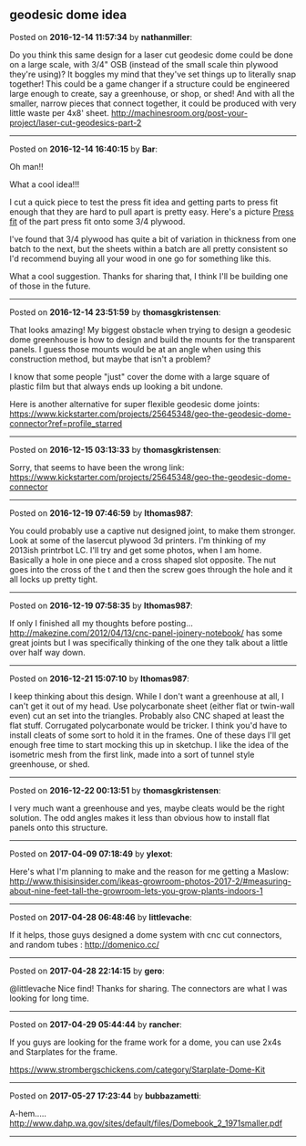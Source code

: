 ## geodesic dome idea
Posted on **2016-12-14 11:57:34** by **nathanmiller**:

Do you think this same design for a laser cut geodesic dome could be done on a large scale, with 3/4" OSB (instead of the small scale thin plywood they're using)? It boggles my mind that they've set things up to literally snap together! This could be a game changer if a structure could be engineered large enough to create, say a greenhouse, or shop, or shed! And with all the smaller, narrow pieces that connect together, it could be produced with very little waste per 4x8' sheet.
http://machinesroom.org/post-your-project/laser-cut-geodesics-part-2

---

Posted on **2016-12-14 16:40:15** by **Bar**:

Oh man!!

What a cool idea!!! 

I cut a quick piece to test the press fit idea and getting parts to press fit enough that they are hard to pull apart is pretty easy. Here's a picture  [Press fit](//muut.com/u/maslowcnc/s3/:maslowcnc:MVFF:pressfit.jpg.jpg) of the part press fit onto some 3/4 plywood.

I've found that 3/4 plywood has quite a bit of variation in thickness from one batch to the next, but the sheets within a batch are all pretty consistent so I'd recommend buying all your wood in one go for something like this.

What a cool suggestion. Thanks for sharing that, I think I'll be building one of those in the future.

---

Posted on **2016-12-14 23:51:59** by **thomasgkristensen**:

That looks amazing! My biggest obstacle when trying to design a geodesic dome greenhouse is how to design and build the mounts for the transparent panels. I guess those mounts would be at an angle when using this construction method, but maybe that isn't a problem?

I know that some people "just" cover the dome with a large square of plastic film but that always ends up looking a bit undone.

Here is another alternative for super flexible geodesic dome joints: https://www.kickstarter.com/projects/25645348/geo-the-geodesic-dome-connector?ref=profile_starred

---

Posted on **2016-12-15 03:13:33** by **thomasgkristensen**:

Sorry, that seems to have been the wrong link: https://www.kickstarter.com/projects/25645348/geo-the-geodesic-dome-connector

---

Posted on **2016-12-19 07:46:59** by **lthomas987**:

You could probably use a captive nut designed joint, to make them stronger.  Look at some of the lasercut plywood 3d printers.  I'm thinking of my 2013ish printrbot LC.  I'll try and get some photos, when I am home.  Basically a hole in one piece and a cross shaped slot opposite.  The nut goes into the cross of the t and then the screw goes through the hole and it all locks up pretty tight.

---

Posted on **2016-12-19 07:58:35** by **lthomas987**:

If only I finished all my thoughts before posting... http://makezine.com/2012/04/13/cnc-panel-joinery-notebook/  has some great joints but I was specifically thinking of the one they talk about a little over half way down.

---

Posted on **2016-12-21 15:07:10** by **lthomas987**:

I keep thinking about this design. While I don't want a greenhouse at all, I can't get it out of my head.  Use polycarbonate sheet (either flat or twin-wall even) cut an set into the triangles. Probably also CNC shaped at least the flat stuff. Corrugated polycarbonate would be tricker.  I think you'd have to install cleats of some sort to hold it in the frames.  One of these days I'll get enough free time to start mocking this up in sketchup.   I like the idea of the isometric mesh from the first link, made into a sort of tunnel style greenhouse, or shed.

---

Posted on **2016-12-22 00:13:51** by **thomasgkristensen**:

I very much want a greenhouse and yes, maybe cleats would be the right solution. The odd angles makes it less than obvious how to install flat panels onto this structure.

---

Posted on **2017-04-09 07:18:49** by **ylexot**:

Here's what I'm planning to make and the reason for me getting a Maslow:
http://www.thisisinsider.com/ikeas-growroom-photos-2017-2/#measuring-about-nine-feet-tall-the-growroom-lets-you-grow-plants-indoors-1

---

Posted on **2017-04-28 06:48:46** by **littlevache**:

If it helps, those guys designed a dome system with cnc cut connectors, and random tubes : http://domenico.cc/

---

Posted on **2017-04-28 22:14:15** by **gero**:

@littlevache Nice find! Thanks for sharing. The connectors are what I was looking for long time.

---

Posted on **2017-04-29 05:44:44** by **rancher**:

If you guys are looking for the frame work for a dome, you can use 2x4s and Starplates for the frame.  

https://www.strombergschickens.com/category/Starplate-Dome-Kit

---

Posted on **2017-05-27 17:23:44** by **bubbazametti**:

A-hem.....  http://www.dahp.wa.gov/sites/default/files/Domebook_2_1971smaller.pdf

---

